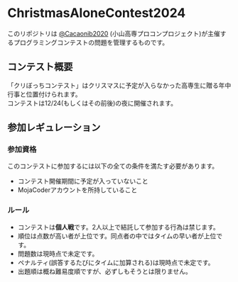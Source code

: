 # ChristmasAloneContest2024
このリポジトリは [@Cacaonib2020](https://github.com/Cacaonib2020) (小山高専プロコンプロジェクト)が主催するプログラミングコンテストの問題を管理するものです。

## コンテスト概要
「クリぼっちコンテスト」はクリスマスに予定が入らなかった高専生に贈る年中行事と位置付けられます。  
コンテストは12/24(もしくはその前後)の夜に開催されます。  

## 参加レギュレーション
### 参加資格
このコンテストに参加するには以下の全ての条件を満たす必要があります。
- コンテスト開催期間に予定が入っていないこと
- MojaCoderアカウントを所持していること
### ルール
- コンテストは**個人戦**です。2人以上で結託して参加する行為は禁じます。
- 順位は点数が高い者が上位です。同点者の中ではタイムの早い者が上位です。
- 問題数は現時点で未定です。
- ペナルティ(誤答するたびにタイムに加算される)は現時点で未定です。
- 出題順は概ね難易度順ですが、必ずしもそうとは限りません。
